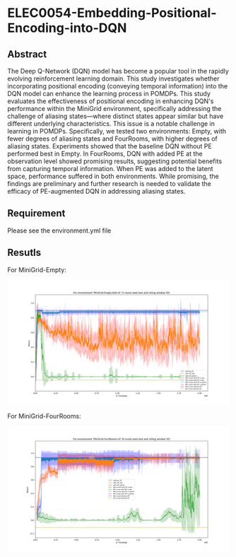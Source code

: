 # ELEC0054-Embedding-Positional-Encoding-into-DQN

## Abstract

The Deep Q-Network (DQN) model has become a popular tool in the rapidly evolving reinforcement learning domain. This study investigates whether incorporating positional encoding (conveying temporal information) into the DQN model can enhance the learning process in POMDPs. This study evaluates the effectiveness of positional encoding in enhancing DQN's performance within the MiniGrid environment, specifically addressing the challenge of aliasing states—where distinct states appear similar but have different underlying characteristics. This issue is a notable challenge in learning in POMDPs. Specifically, we tested two environments: Empty, with fewer degrees of aliasing states and FourRooms, with higher degrees of aliasing states. Experiments showed that the baseline DQN without PE performed best in Empty. In FourRooms, DQN with added PE at the observation level showed promising results, suggesting potential benefits from capturing temporal information. When PE was added to the latent space, performance suffered in both environments. While promising, the findings are preliminary and further research is needed to validate the efficacy of PE-augmented DQN in addressing aliasing states.

## Requirement

Please see the environment.yml file

## Resutls

For MiniGrid-Empty:

![Empty](img/MiniGrid-Empty-6x6-v0_rolling_return.png)

For MiniGrid-FourRooms:

![FourRooms](img/MiniGrid-FourRooms-v0_rolling_return.png)